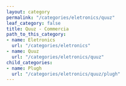 ```yaml
---
layout: category
permalink: "/categories/eletronics/quuz"
leaf_category: false
title: Quuz - Commercia
path_to_this_category:
- name: Eletronics
  url: "/categories/eletronics"
- name: Quuz
  url: "/categories/eletronics/quuz"
child_categories:
- name: Plugh
  url: "/categories/eletronics/quuz/plugh"
---
```

